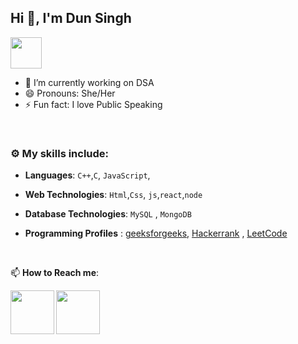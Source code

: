 ## Hi 👋, I'm Dun Singh
<img src="https://media4.giphy.com/media/PgnpGT8tJsWfNabS8d/giphy.gif" width="50"> 


- 🔭 I’m currently working on DSA
- 😄 Pronouns: She/Her
- ⚡ Fun fact: I love Public Speaking
<br>


### :gear: My skills include:

- **Languages**: `C++`,`C`, `JavaScript`, 

- **Web Technologies**: `Html`,`Css`, `js`,`react`,`node`

- **Database Technologies**: `MySQL` , `MongoDB`


- **Programming Profiles** :  [geeksforgeeks](https://auth.geeksforgeeks.org/user/dunsingh2210), [Hackerrank](https://www.hackerrank.com/dunsingh2210) , [LeetCode](https://leetcode.com/dun-kumari124/) 

<br>


📫 **How to Reach me**: 
 

<a href="https://www.linkedin.com/in/dun-kumari-58318b21b/">
  <img align="left" width=70px src="https://img.icons8.com/clouds/100/000000/linkedin.png"/>
</a>
  
<a href="mailto:dunsingh@gmail.com">
  <img align="left" width=70px src="https://img.icons8.com/clouds/100/000000/gmail.png"/>
</a></br>
<br>
<br>
<br>
<br>
